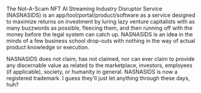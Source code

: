 The Not-A-Scam NFT AI Streaming Industry Disruptor Service (NASNASIDS) is an app/tool/portal/product/software as a service designed to maximize returns on investment by luring lazy venture capitalists with as many buzzwords as possible, fleecing them, and then running off with the money before the legal system can catch up. NASNASIDS is an idea in the minds of a few business school drop-outs with nothing in the way of actual product knowledge or execution.

NASNASIDS does not claim, has not claimed, nor can ever claim to provide any discernable value as related to the marketplace, investors, employees (if applicable), society, or humanity in general. NASNASIDS is now a registered trademark. I guess they'll just let anything through these days, huh?